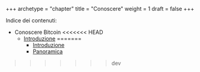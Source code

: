 +++
archetype = "chapter"
title = "Conoscere"
weight = 1
draft = false
+++

Indice dei contenuti:

- Conoscere Bitcoin
<<<<<<< HEAD
	- [Introduzione](https://bitcoin-relearn.github.io/www/1_conoscere/1_conoscere_bitcoin/1_introduzione/index.html)
=======
		- [Introduzione](https://bitcoin-relearn.github.io/www/1_conoscere/1_conoscere_bitcoin/1_introduzione/index.html)
		- [Panoramica](https://bitcoin-relearn.github.io/www/1_conoscere/1_conoscere_bitcoin/2_panoramica/index.html)
>>>>>>> dev


